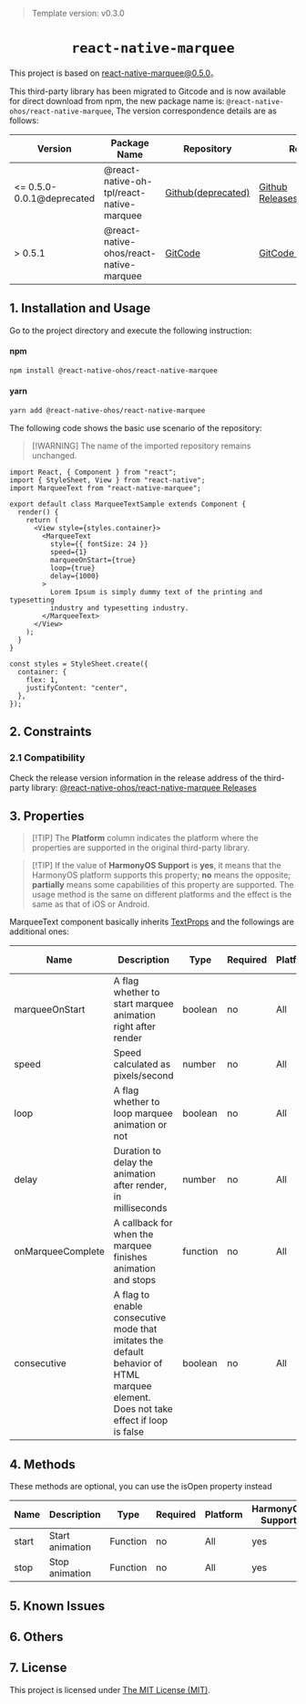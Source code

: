 > Template version: v0.3.0

<p align="center">
  <h1 align="center"> <code>react-native-marquee</code> </h1>
</p>

This project is based on [react-native-marquee@0.5.0](https://github.com/kyo504/react-native-marquee/tree/v0.5.0)。

This third-party library has been migrated to Gitcode and is now available for direct download from npm, the new package name is: `@react-native-ohos/react-native-marquee`, The version correspondence details are as follows:

| Version                   | Package Name                                      | Repository         | Release                    |
| ------------------------- | ------------------------------------------------- | ------------------ | -------------------------- |
| <= 0.5.0-0.0.1@deprecated | @react-native-oh-tpl/react-native-marquee | [Github(deprecated)](https://github.com/react-native-oh-library/react-native-marquee) | [Github Releases(deprecated)](https://github.com/react-native-oh-library/react-native-marquee/releases) |
| > 0.5.1                  | @react-native-ohos/react-native-marquee   | [GitCode](https://gitcode.com/openharmony-sig/rntpc_react-native-marquee) | [GitCode Releases](https://gitcode.com/openharmony-sig/rntpc_react-native-marquee/releases) |


## 1. Installation and Usage

Go to the project directory and execute the following instruction:

<!-- tabs:start -->

#### **npm**

```bash
npm install @react-native-ohos/react-native-marquee
```

#### **yarn**

```bash
yarn add @react-native-ohos/react-native-marquee
```

<!-- tabs:end -->

The following code shows the basic use scenario of the repository:

> [!WARNING] The name of the imported repository remains unchanged.

```tsx
import React, { Component } from "react";
import { StyleSheet, View } from "react-native";
import MarqueeText from "react-native-marquee";

export default class MarqueeTextSample extends Component {
  render() {
    return (
      <View style={styles.container}>
        <MarqueeText
          style={{ fontSize: 24 }}
          speed={1}
          marqueeOnStart={true}
          loop={true}
          delay={1000}
        >
          Lorem Ipsum is simply dummy text of the printing and typesetting
          industry and typesetting industry.
        </MarqueeText>
      </View>
    );
  }
}

const styles = StyleSheet.create({
  container: {
    flex: 1,
    justifyContent: "center",
  },
});
```

## 2. Constraints

### 2.1 Compatibility

Check the release version information in the release address of the third-party library: [@react-native-ohos/react-native-marquee Releases](https://gitcode.com/openharmony-sig/rntpc_react-native-marquee/releases)

## 3. Properties

> [!TIP] The **Platform** column indicates the platform where the properties are supported in the original third-party library.

> [!TIP] If the value of **HarmonyOS Support** is **yes**, it means that the HarmonyOS platform supports this property; **no** means the opposite; **partially** means some capabilities of this property are supported. The usage method is the same on different platforms and the effect is the same as that of iOS or Android.

MarqueeText component basically inherits [TextProps](https://reactnative.dev/docs/text) and the followings are additional ones:

| Name              | Description                                                               | Type     | Required | Platform | HarmonyOS Support |
| ----------------- | ------------------------------------------------------------------------- | -------- | -------- | -------- | ----------------- |
| marqueeOnStart    | A flag whether to start marquee animation right after render              | boolean  | no     | All      | yes               |
| speed             | Speed calculated as pixels/second                                         | number   | no      | All      | yes               |
| loop              | 	A flag whether to loop marquee animation or not                         | boolean  | no     | All      | yes               |
| delay             | Duration to delay the animation after render, in milliseconds             | number   | no      | All      | yes               |
| onMarqueeComplete | A callback for when the marquee finishes animation and stops              | function | no      | All      | yes               |
| consecutive       | A flag to enable consecutive mode that imitates the default behavior of HTML marquee element. Does not take effect if loop is false | boolean  | no      | All      | yes               |

## 4. Methods

These methods are optional, you can use the isOpen property instead

| Name     | Description     | Type   | Required | Platform | HarmonyOS Support |
| ---------| --------------- | -------- | -------- | -------- | ----------------- |
| start    | Start animation | Function | no       | All      | yes               |
| stop     | Stop animation  | Function | no       | All      | yes               |


## 5. Known Issues

## 6. Others

## 7. License

This project is licensed under [The MIT License (MIT)](https://github.com/kyo504/react-native-marquee/blob/master/LICENSE).

